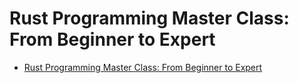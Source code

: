 # Rust Programming Master Class: From Beginner to Expert

- [Rust Programming Master Class: From Beginner to Expert](https://www.udemy.com/course/rust-programming-master-class-from-beginner-to-expert/)
